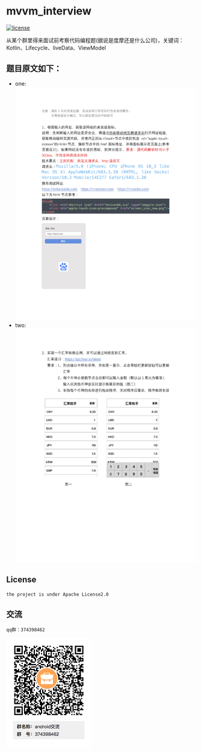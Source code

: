 # mvvm_interview
[![license](https://img.shields.io/hexpm/l/plug.svg)](https://github.com/bbyhao/mvvm_interview/blob/master/LICENSE)

从某个群里得来面试前考察代码编程题(据说是度摩还是什么公司)，关键词：Kotlin、Lifecycle、liveData、ViewModel

## 题目原文如下：
* one:
![2018笔试题 1](2018_part1.jpg)
* two:
![2018笔试题2](2018_part2.jpg)

## License
	the project is under Apache License2.0

## 交流
	qq群：374398462
![android交流群二维码 ](android_qq.png)




